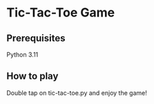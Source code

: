 # Tic-Tac-Toe Game

## Prerequisites
Python 3.11

## How to play
Double tap on tic-tac-toe.py and enjoy the game!